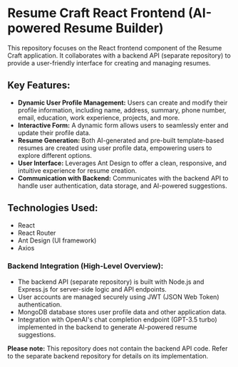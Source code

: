 # Resume Craft React Frontend (AI-powered Resume Builder)
This repository focuses on the React frontend component of the Resume Craft application. It collaborates with a backend API (separate repository) to provide a user-friendly interface for creating and managing resumes.

## Key Features:
- **Dynamic User Profile Management:** Users can create and modify their profile information, including name, address, summary, phone number, email, education, work experience, projects, and more.
- **Interactive Form:** A dynamic form allows users to seamlessly enter and update their profile data.
- **Resume Generation:** Both AI-generated and pre-built template-based resumes are created using user profile data, empowering users to explore different options.
- **User Interface:** Leverages Ant Design to offer a clean, responsive, and intuitive experience for resume creation.
- **Communication with Backend:** Communicates with the backend API to handle user authentication, data storage, and AI-powered suggestions.

## Technologies Used:
 - React
 - React Router
 - Ant Design (UI framework)
 - Axios

### Backend Integration (High-Level Overview):
 - The backend API (separate repository) is built with Node.js and Express.js for server-side logic and API endpoints.
 - User accounts are managed securely using JWT (JSON Web Token) authentication.
 - MongoDB database stores user profile data and other application data.
 - Integration with OpenAI's chat completion endpoint (GPT-3.5 turbo) implemented in the backend to generate AI-powered resume suggestions.

**Please note:** This repository does not contain the backend API code. Refer to the separate backend repository for details on its implementation.

